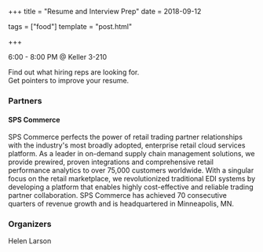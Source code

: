 +++
title = "Resume and Interview Prep"
date = 2018-09-12

tags = ["food"]
template = "post.html"

+++

6:00 - 8:00 PM @ Keller 3-210

<!-- more -->

Find out what hiring reps are looking for.  
Get pointers to improve your resume.

### Partners
#### SPS Commerce  
SPS Commerce perfects the power of retail trading partner relationships with the industry's most broadly adopted, enterprise retail cloud services platform. As a leader in on-demand supply chain management solutions, we provide prewired, proven integrations and comprehensive retail performance analytics to over 75,000 customers worldwide. With a singular focus on the retail marketplace, we revolutionized traditional EDI systems by developing a platform that enables highly cost-effective and reliable trading partner collaboration. SPS Commerce has achieved 70 consecutive quarters of revenue growth and is headquartered in Minneapolis, MN.

### Organizers
Helen Larson
 
